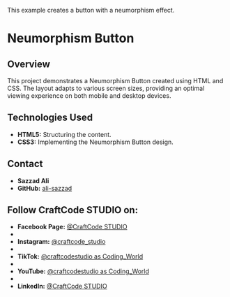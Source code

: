 This example creates a button with a neumorphism effect.

# Neumorphism Button

## Overview

This project demonstrates a Neumorphism Button created using HTML and CSS. The layout adapts to various screen sizes, providing an optimal viewing experience on both mobile and desktop devices.

## Technologies Used

- **HTML5:** Structuring the content.
- **CSS3:** Implementing the Neumorphism Button design.

## Contact
- **Sazzad Ali**
- **GitHub:** <a href='https://github.com/ali-sazzad'> ali-sazzad </a>

## Follow CraftCode STUDIO on:
- **Facebook Page:** <a href='https://www.facebook.com/sazzad.craftcodestudio'> @CraftCode STUDIO </a>
- 
- **Instagram:** <a href='https://www.instagram.com/craftcode_studio/'> @craftcode_studio </a>
- 
- **TikTok:** <a href='https://www.tiktok.com/@craftcodestudio'> @craftcodestudio as Coding_World </a>
- 
- **YouTube:** <a href='www.youtube.com/@craftcodestudio'> @craftcodestudio as Coding_World </a>
- 
- **LinkedIn:** <a href='https://www.linkedin.com/company/craftcodestudio/'> @CraftCode STUDIO </a>
